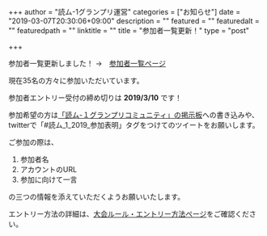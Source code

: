 +++
author = "読ム-1グランプリ運営"
categories = ["お知らせ"]
date = "2019-03-07T20:30:06+09:00"
description = ""
featured = ""
featuredalt = ""
featuredpath = ""
linktitle = ""
title = "参加者一覧更新！"
type = "post"

+++

参加者一覧更新しました！ →　[参加者一覧ページ](/performer/)

現在35名の方々に参加いただいています。

参加者エントリー受付の締め切りは **2019/3/10** です！

参加希望の方は[「読ム-１グランプリコミュニティ」の掲示板](https://com.nicovideo.jp/community/co3737919)への書き込みや、
twitterで「#読ム_1_2019_参加表明」タグをつけてのツイートをお願いします。

ご参加の際は、

1. 参加者名
2. アカウントのURL
3. 参加に向けて一言

の三つの情報を添えていただくようお願いいたします。

エントリー方法の詳細は、[大会ルール・エントリー方法ページ](/rule/)をご確認ください。